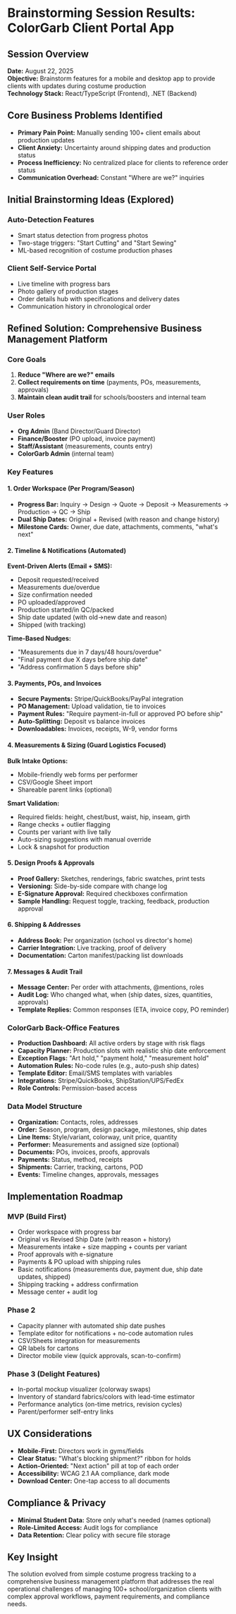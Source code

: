 # Brainstorming Session Results: ColorGarb Client Portal App

## Session Overview
**Date:** August 22, 2025  
**Objective:** Brainstorm features for a mobile and desktop app to provide clients with updates during costume production  
**Technology Stack:** React/TypeScript (Frontend), .NET (Backend)

## Core Business Problems Identified
- **Primary Pain Point:** Manually sending 100+ client emails about production updates
- **Client Anxiety:** Uncertainty around shipping dates and production status
- **Process Inefficiency:** No centralized place for clients to reference order status
- **Communication Overhead:** Constant "Where are we?" inquiries

## Initial Brainstorming Ideas (Explored)
### Auto-Detection Features
- Smart status detection from progress photos
- Two-stage triggers: "Start Cutting" and "Start Sewing"
- ML-based recognition of costume production phases

### Client Self-Service Portal
- Live timeline with progress bars
- Photo gallery of production stages
- Order details hub with specifications and delivery dates
- Communication history in chronological order

## Refined Solution: Comprehensive Business Management Platform

### Core Goals
1. **Reduce "Where are we?" emails**
2. **Collect requirements on time** (payments, POs, measurements, approvals)
3. **Maintain clean audit trail** for schools/boosters and internal team

### User Roles
- **Org Admin** (Band Director/Guard Director)
- **Finance/Booster** (PO upload, invoice payment)
- **Staff/Assistant** (measurements, counts entry)
- **ColorGarb Admin** (internal team)

### Key Features

#### 1. Order Workspace (Per Program/Season)
- **Progress Bar:** Inquiry → Design → Quote → Deposit → Measurements → Production → QC → Ship
- **Dual Ship Dates:** Original + Revised (with reason and change history)
- **Milestone Cards:** Owner, due date, attachments, comments, "what's next"

#### 2. Timeline & Notifications (Automated)
**Event-Driven Alerts (Email + SMS):**
- Deposit requested/received
- Measurements due/overdue
- Size confirmation needed
- PO uploaded/approved
- Production started/in QC/packed
- Ship date updated (with old→new date and reason)
- Shipped (with tracking)

**Time-Based Nudges:**
- "Measurements due in 7 days/48 hours/overdue"
- "Final payment due X days before ship date"
- "Address confirmation 5 days before ship"

#### 3. Payments, POs, and Invoices
- **Secure Payments:** Stripe/QuickBooks/PayPal integration
- **PO Management:** Upload validation, tie to invoices
- **Payment Rules:** "Require payment-in-full or approved PO before ship"
- **Auto-Splitting:** Deposit vs balance invoices
- **Downloadables:** Invoices, receipts, W-9, vendor forms

#### 4. Measurements & Sizing (Guard Logistics Focused)
**Bulk Intake Options:**
- Mobile-friendly web forms per performer
- CSV/Google Sheet import
- Shareable parent links (optional)

**Smart Validation:**
- Required fields: height, chest/bust, waist, hip, inseam, girth
- Range checks + outlier flagging
- Counts per variant with live tally
- Auto-sizing suggestions with manual override
- Lock & snapshot for production

#### 5. Design Proofs & Approvals
- **Proof Gallery:** Sketches, renderings, fabric swatches, print tests
- **Versioning:** Side-by-side compare with change log
- **E-Signature Approval:** Required checkboxes confirmation
- **Sample Handling:** Request toggle, tracking, feedback, production approval

#### 6. Shipping & Addresses
- **Address Book:** Per organization (school vs director's home)
- **Carrier Integration:** Live tracking, proof of delivery
- **Documentation:** Carton manifest/packing list downloads

#### 7. Messages & Audit Trail
- **Message Center:** Per order with attachments, @mentions, roles
- **Audit Log:** Who changed what, when (ship dates, sizes, quantities, approvals)
- **Template Replies:** Common responses (ETA, invoice copy, PO reminder)

### ColorGarb Back-Office Features
- **Production Dashboard:** All active orders by stage with risk flags
- **Capacity Planner:** Production slots with realistic ship date enforcement
- **Exception Flags:** "Art hold," "payment hold," "measurement hold"
- **Automation Rules:** No-code rules (e.g., auto-push ship dates)
- **Template Editor:** Email/SMS templates with variables
- **Integrations:** Stripe/QuickBooks, ShipStation/UPS/FedEx
- **Role Controls:** Permission-based access

### Data Model Structure
- **Organization:** Contacts, roles, addresses
- **Order:** Season, program, design package, milestones, ship dates
- **Line Items:** Style/variant, colorway, unit price, quantity
- **Performer:** Measurements and assigned size (optional)
- **Documents:** POs, invoices, proofs, approvals
- **Payments:** Status, method, receipts
- **Shipments:** Carrier, tracking, cartons, POD
- **Events:** Timeline changes, approvals, messages

## Implementation Roadmap

### MVP (Build First)
- Order workspace with progress bar
- Original vs Revised Ship Date (with reason + history)
- Measurements intake + size mapping + counts per variant
- Proof approvals with e-signature
- Payments & PO upload with shipping rules
- Basic notifications (measurements due, payment due, ship date updates, shipped)
- Shipping tracking + address confirmation
- Message center + audit log

### Phase 2
- Capacity planner with automated ship date pushes
- Template editor for notifications + no-code automation rules
- CSV/Sheets integration for measurements
- QR labels for cartons
- Director mobile view (quick approvals, scan-to-confirm)

### Phase 3 (Delight Features)
- In-portal mockup visualizer (colorway swaps)
- Inventory of standard fabrics/colors with lead-time estimator
- Performance analytics (on-time metrics, revision cycles)
- Parent/performer self-entry links

## UX Considerations
- **Mobile-First:** Directors work in gyms/fields
- **Clear Status:** "What's blocking shipment?" ribbon for holds
- **Action-Oriented:** "Next action" pill at top of each order
- **Accessibility:** WCAG 2.1 AA compliance, dark mode
- **Download Center:** One-tap access to all documents

## Compliance & Privacy
- **Minimal Student Data:** Store only what's needed (names optional)
- **Role-Limited Access:** Audit logs for compliance
- **Data Retention:** Clear policy with secure file storage

## Key Insight
The solution evolved from simple costume progress tracking to a comprehensive business management platform that addresses the real operational challenges of managing 100+ school/organization clients with complex approval workflows, payment requirements, and compliance needs.
